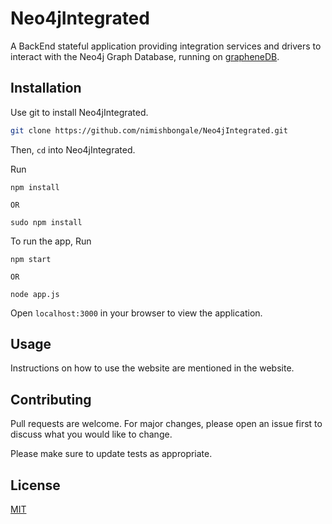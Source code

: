 # Neo4jIntegrated

A BackEnd stateful application providing integration services and drivers to interact with the Neo4j Graph Database, running on 
[grapheneDB](https://www.graphenedb.com/).

## Installation

Use git to install Neo4jIntegrated.

```bash
git clone https://github.com/nimishbongale/Neo4jIntegrated.git
```
Then, ```cd``` into Neo4jIntegrated.

Run

```node
npm install 

OR

sudo npm install
```

To run the app, Run

```node
npm start

OR

node app.js
```

Open ```localhost:3000``` in your browser to view the application.

## Usage

Instructions on how to use the website are mentioned in the website.

## Contributing
Pull requests are welcome. For major changes, please open an issue first to discuss what you would like to change.

Please make sure to update tests as appropriate.

## License
[MIT](https://choosealicense.com/licenses/mit/)
